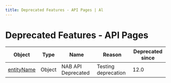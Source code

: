 ```yaml
---
title: Deprecated Features - API Pages | Al
---
```

# Deprecated Features - API Pages

| Object | Type | Name | Reason | Deprecated since |
| ------ | ---- | ---- | ------ | ---------------- |
| [entityName](api-page-nab-api-deprecated/index.md) | Object | NAB API Deprecated | Testing deprecation | 12.0 |
